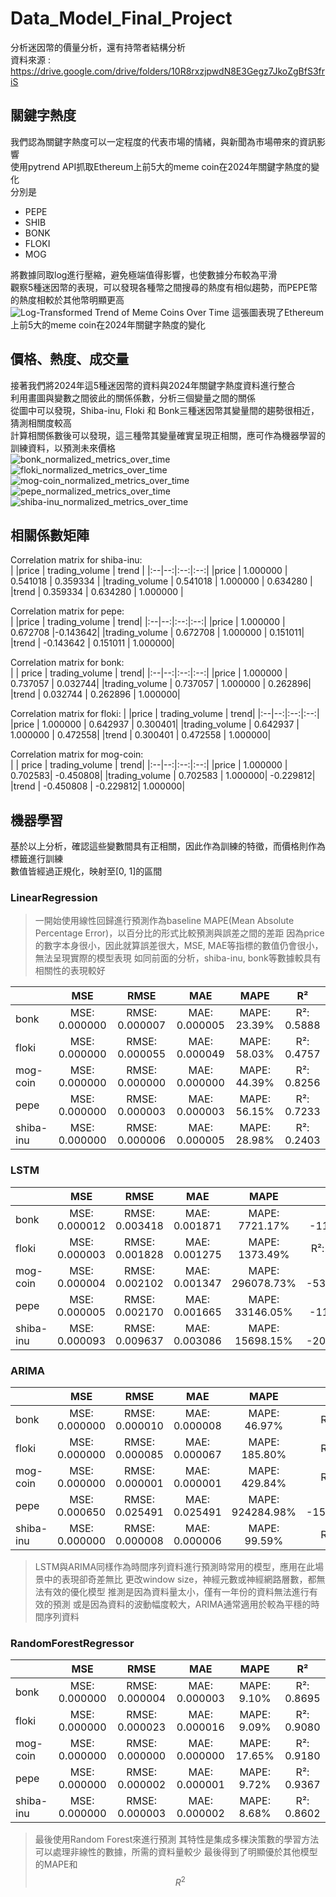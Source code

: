 # Data_Model_Final_Project
分析迷因幣的價量分析，還有持幣者結構分析  
資料來源 : https://drive.google.com/drive/folders/10R8rxzjpwdN8E3Gegz7JkoZgBfS3friS

## 關鍵字熱度
我們認為關鍵字熱度可以一定程度的代表市場的情緒，與新聞為市場帶來的資訊影響  
使用pytrend API抓取Ethereum上前5大的meme coin在2024年關鍵字熱度的變化    
分別是  
- PEPE
- SHIB
- BONK
- FLOKI
- MOG

將數據同取log進行壓縮，避免極端值得影響，也使數據分布較為平滑  
觀察5種迷因幣的表現，可以發現各種幣之間搜尋的熱度有相似趨勢，而PEPE幣的熱度相較於其他幣明顯更高  
![Log-Transformed Trend of Meme Coins Over Time](https://github.com/user-attachments/assets/1e3de221-d4a6-47fe-bc03-d8092b301c4d)
這張圖表現了Ethereum上前5大的meme coin在2024年關鍵字熱度的變化  

## 價格、熱度、成交量
接著我們將2024年這5種迷因幣的資料與2024年關鍵字熱度資料進行整合  
利用畫圖與變數之間彼此的關係係數，分析三個變量之間的關係  
從圖中可以發現，Shiba-inu, Floki 和 Bonk三種迷因幣其變量間的趨勢很相近，猜測相關度較高  
計算相關係數後可以發現，這三種幣其變量確實呈現正相關，應可作為機器學習的訓練資料，以預測未來價格  
![bonk_normalized_metrics_over_time](https://github.com/user-attachments/assets/d569e0be-55b8-4306-8901-107e11f84b96)
![floki_normalized_metrics_over_time](https://github.com/user-attachments/assets/23ab3c25-fbe6-4681-bc9f-0526602ae12a)
![mog-coin_normalized_metrics_over_time](https://github.com/user-attachments/assets/ae0e0a85-55ae-48a1-9669-359b652ba2ba)
![pepe_normalized_metrics_over_time](https://github.com/user-attachments/assets/9eff763b-7d49-480c-b561-4b432eb87003)
![shiba-inu_normalized_metrics_over_time](https://github.com/user-attachments/assets/ae6a310d-76c7-4ca0-b071-4c5518033d96)

## 相關係數矩陣
Correlation matrix for shiba-inu:  
|                   |price | trading_volume  |   trend |
|:--|--:|:--:|:--:|
|price     |      1.000000   |     0.541018 | 0.359334  |
|trading_volume | 0.541018     |   1.000000 | 0.634280  |
|trend     |      0.359334    |    0.634280 | 1.000000  |

Correlation matrix for pepe:  
|                   |price | trading_volume  |   trend|
|:--|--:|:--:|:--:|
|price       |    1.000000    |    0.672708 |-0.143642|
|trading_volume | 0.672708    |    1.000000 | 0.151011|
|trend      |    -0.143642    |    0.151011 | 1.000000|

Correlation matrix for bonk:  
|  | price | trading_volume  |   trend|
|:--|--:|:--:|:--:|
|price    |       1.000000  |      0.737057 | 0.032744|
|trading_volume | 0.737057    |    1.000000 | 0.262896|
|trend     |      0.032744    |    0.262896 | 1.000000|

Correlation matrix for floki:
| |price | trading_volume  |   trend|
|:--|--:|:--:|:--:|
|price     |      1.000000     |   0.642937 | 0.300401|
|trading_volume | 0.642937    |    1.000000 | 0.472558|
|trend     |      0.300401    |    0.472558 | 1.000000|

Correlation matrix for mog-coin:  
| | price | trading_volume | trend|
|:--|--:|:--:|:--:|
|price      |     1.000000     |   0.702583| -0.450808|
|trading_volume | 0.702583    |    1.000000| -0.229812|
|trend     |     -0.450808   |    -0.229812| 1.000000|

## 機器學習
基於以上分析，確認這些變數間具有正相關，因此作為訓練的特徵，而價格則作為標籤進行訓練  
數值皆經過正規化，映射至[0, 1]的區間  

### LinearRegression
>一開始使用線性回歸進行預測作為baseline
>MAPE(Mean Absolute Percentage Error)，以百分比的形式比較預測與誤差之間的差距
>因為price的數字本身很小，因此就算誤差很大，MSE, MAE等指標的數值仍會很小，無法呈現實際的模型表現
>如同前面的分析，shiba-inu, bonk等數據較具有相關性的表現較好

| | MSE| RMSE| MAE| MAPE| R²|
|:--|:--:|:--:|:--:|:--:|:--:|
|bonk | MSE: 0.000000| RMSE: 0.000007| MAE: 0.000005| MAPE: 23.39%| R²: 0.5888|
|floki | MSE: 0.000000| RMSE: 0.000055| MAE: 0.000049| MAPE: 58.03%| R²: 0.4757|
|mog-coin | MSE: 0.000000| RMSE: 0.000000| MAE: 0.000000| MAPE: 44.39%| R²: 0.8256|
|pepe | MSE: 0.000000| RMSE: 0.000003| MAE: 0.000003| MAPE: 56.15%| R²: 0.7233|
|shiba-inu | MSE: 0.000000| RMSE: 0.000006| MAE: 0.000005| MAPE: 28.98%| R²: 0.2403|

### LSTM
| | MSE| RMSE| MAE| MAPE| R²|
|:--|:--:|:--:|:--:|:--:|:--:|
|bonk | MSE: 0.000012| RMSE: 0.003418| MAE: 0.001871| MAPE: 7721.17%| R²: -113363.2700|
|floki | MSE: 0.000003| RMSE: 0.001828| MAE: 0.001275| MAPE: 1373.49%| R²: -569.1073|
|mog-coin | MSE: 0.000004| RMSE: 0.002102| MAE: 0.001347| MAPE: 296078.73%| R²: -5331541.6923|
|pepe | MSE: 0.000005| RMSE: 0.002170| MAE: 0.001665| MAPE: 33146.05%| R²: -111659.1706|
|shiba-inu | MSE: 0.000093| RMSE: 0.009637| MAE: 0.003086| MAPE: 15698.15%| R²: -2008314.4229|

### ARIMA
| | MSE| RMSE| MAE| MAPE| R²|
|:--|:--:|:--:|:--:|:--:|:--:|
|bonk | MSE: 0.000000| RMSE: 0.000010| MAE: 0.000008| MAPE: 46.97%| R²: -0.0135|
|floki | MSE: 0.000000| RMSE: 0.000085| MAE: 0.000067| MAPE: 185.80%| R²: -0.2249|
|mog-coin | MSE: 0.000000| RMSE: 0.000001| MAE: 0.000001| MAPE: 429.84%| R²: -0.0135|
|pepe | MSE: 0.000650| RMSE: 0.025491| MAE: 0.025491| MAPE: 924284.98%| R²: -15414892.7402|
|shiba-inu | MSE: 0.000000| RMSE: 0.000008| MAE: 0.000006| MAPE: 99.59%| R²: -0.3312|

>LSTM與ARIMA同樣作為時間序列資料進行預測時常用的模型，應用在此場景中的表現卻奇差無比
>更改window size，神經元數或神經網路層數，都無法有效的優化模型
>推測是因為資料量太小，僅有一年份的資料無法進行有效的預測
>或是因為資料的波動幅度較大，ARIMA通常適用於較為平穩的時間序列資料


### RandomForestRegressor
| | MSE| RMSE| MAE| MAPE| R²|
|:--|:--:|:--:|:--:|:--:|:--:|
|bonk | MSE: 0.000000| RMSE: 0.000004| MAE: 0.000003| MAPE: 9.10%| R²: 0.8695|
|floki | MSE: 0.000000| RMSE: 0.000023| MAE: 0.000016| MAPE: 9.09%| R²: 0.9080|
|mog-coin | MSE: 0.000000| RMSE: 0.000000| MAE: 0.000000| MAPE: 17.65%| R²: 0.9180|
|pepe | MSE: 0.000000| RMSE: 0.000002| MAE: 0.000001| MAPE: 9.72%| R²: 0.9367|
|shiba-inu | MSE: 0.000000| RMSE: 0.000003| MAE: 0.000002| MAPE: 8.68%| R²: 0.8602|

>最後使用Random Forest來進行預測
>其特性是集成多棵決策數的學習方法
>可以處理非線性的數據，所需的資料量較少
>最後得到了明顯優於其他模型的MAPE和 $$R^2$$
